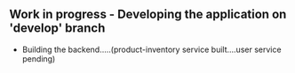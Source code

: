 ## Work in progress - Developing the application on 'develop' branch
- Building the backend.....(product-inventory service built....user service pending)
